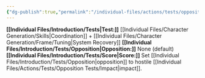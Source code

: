```yaml
---
{"dg-publish":true,"permalink":"/individual-files/actions/tests/opposition-tests/brace/"}
---
```


**[[Individual Files/Introduction/Tests\|Test:]]** [[Individual Files/Character Generation/Skills\|Coordination]] + [[Individual Files/Character Generation/Frame/Tuning\|System Recovery]]
**[[Individual Files/Introduction/Tests/Opposition\|Opposition:]]** None (default)
**[[Individual Files/Introduction/Tests/Score\|Score:]]** Set [[Individual Files/Introduction/Tests/Opposition\|opposition]] to hostile [[Individual Files/Actions/Tests/Opposition Tests/Impact\|impact]].